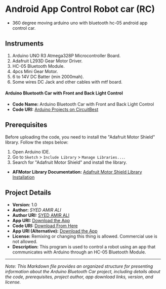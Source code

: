 # Android App Control Robot car (RC)

- 360 degree moving arduino uno with bluetooth hc-05 android app control car.

## Instruments

1. Arduino UNO R3 Atmega328P Microcontroller Board.
2. Adafruit L293D Gear Motor Driver.
3. HC-05 Bluetooth Module.
4. 4pcs Mini Gear Motor.
5. 6 to 14V DC Batter (min 2000mah).
6. Some wires DC Jack and other cables with mtf board.

#### Arduino Bluetooth Car with Front and Back Light Control

- **Code Name:** Arduino Bluetooth Car with Front and Back Light Control
- **Code URI:** [Arduino Projects on CircuitBest](https://circuitbest.com/category/arduino-projects/)

## Prerequisites

Before uploading the code, you need to install the "Adafruit Motor Shield" library. Follow the steps below:

1. Open Arduino IDE.
2. Go to `Sketch` > `Include Library` > `Manage Libraries...`.
3. Search for "Adafruit Motor Shield" and install the library.

- **AFMotor Library Documentation:** [Adafruit Motor Shield Library Installation](https://learn.adafruit.com/adafruit-motor-shield/library-install)

## Project Details

- **Version:** 1.0
- **Author:** _SYED AMIR ALI_
- **Author URI:** [SYED AMIR ALI](https://syedamirali.com/)
- **App URI:** [Download the App](https://bit.ly/3mn6LuZ)
- **Code URI:** [Download From Here](./arduino_uno_with_bt-hc05_robot_car.ino)
- **App URI (Alternative):** [Download the App](https://drive.google.com/u/0/uc?id=1DXr-QmpZ3TaMstY1qKcxu4LLNM26HiUW&export=download)
- **License:** Remixing or changing this thing is allowed. Commercial use is not allowed.
- **Description:** This program is used to control a robot using an app that communicates with Arduino through an HC-05 Bluetooth Module.

---

_Note: This Markdown file provides an organized structure for presenting information about the Arduino Bluetooth Car project, including details about the code, prerequisites, project author, app download links, version, and license._

